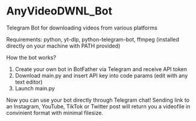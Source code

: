 # AnyVideoDWNL_Bot
Telegram Bot for downloading videos from various platforms

Requirements: python, yt-dlp, python-telegram-bot, ffmpeg (installed directly on your machine with PATH provided)

How the bot works?
1. Create your own bot in BotFather via Telegram and receive API token
2. Download main.py and insert API key into code params (edit with any text editor)
3. Launch main.py

Now you can use your bot directly through Telegram chat!
Sending link to an Instagram, YouTube, TikTok or Twitter post will return you a videofile in convinient format with minimal filesize.
